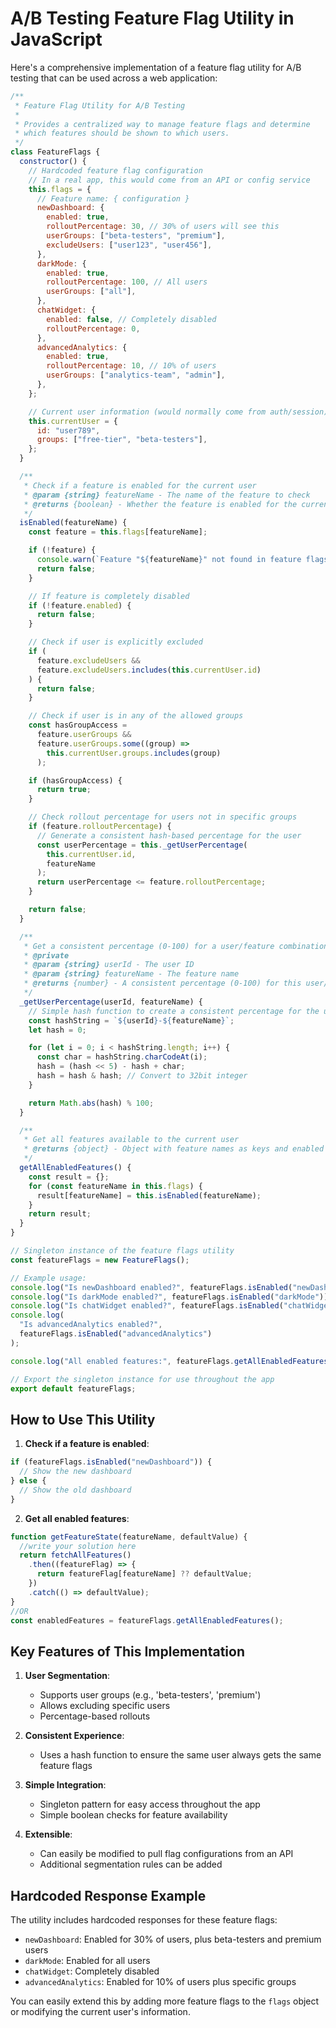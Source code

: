 # A/B Testing Feature Flag Utility in JavaScript

Here's a comprehensive implementation of a feature flag utility for A/B testing that can be used across a web application:

```javascript
/**
 * Feature Flag Utility for A/B Testing
 *
 * Provides a centralized way to manage feature flags and determine
 * which features should be shown to which users.
 */
class FeatureFlags {
  constructor() {
    // Hardcoded feature flag configuration
    // In a real app, this would come from an API or config service
    this.flags = {
      // Feature name: { configuration }
      newDashboard: {
        enabled: true,
        rolloutPercentage: 30, // 30% of users will see this
        userGroups: ["beta-testers", "premium"],
        excludeUsers: ["user123", "user456"],
      },
      darkMode: {
        enabled: true,
        rolloutPercentage: 100, // All users
        userGroups: ["all"],
      },
      chatWidget: {
        enabled: false, // Completely disabled
        rolloutPercentage: 0,
      },
      advancedAnalytics: {
        enabled: true,
        rolloutPercentage: 10, // 10% of users
        userGroups: ["analytics-team", "admin"],
      },
    };

    // Current user information (would normally come from auth/session)
    this.currentUser = {
      id: "user789",
      groups: ["free-tier", "beta-testers"],
    };
  }

  /**
   * Check if a feature is enabled for the current user
   * @param {string} featureName - The name of the feature to check
   * @returns {boolean} - Whether the feature is enabled for the current user
   */
  isEnabled(featureName) {
    const feature = this.flags[featureName];

    if (!feature) {
      console.warn(`Feature "${featureName}" not found in feature flags`);
      return false;
    }

    // If feature is completely disabled
    if (!feature.enabled) {
      return false;
    }

    // Check if user is explicitly excluded
    if (
      feature.excludeUsers &&
      feature.excludeUsers.includes(this.currentUser.id)
    ) {
      return false;
    }

    // Check if user is in any of the allowed groups
    const hasGroupAccess =
      feature.userGroups &&
      feature.userGroups.some((group) =>
        this.currentUser.groups.includes(group)
      );

    if (hasGroupAccess) {
      return true;
    }

    // Check rollout percentage for users not in specific groups
    if (feature.rolloutPercentage) {
      // Generate a consistent hash-based percentage for the user
      const userPercentage = this._getUserPercentage(
        this.currentUser.id,
        featureName
      );
      return userPercentage <= feature.rolloutPercentage;
    }

    return false;
  }

  /**
   * Get a consistent percentage (0-100) for a user/feature combination
   * @private
   * @param {string} userId - The user ID
   * @param {string} featureName - The feature name
   * @returns {number} - A consistent percentage (0-100) for this user/feature
   */
  _getUserPercentage(userId, featureName) {
    // Simple hash function to create a consistent percentage for the user
    const hashString = `${userId}-${featureName}`;
    let hash = 0;

    for (let i = 0; i < hashString.length; i++) {
      const char = hashString.charCodeAt(i);
      hash = (hash << 5) - hash + char;
      hash = hash & hash; // Convert to 32bit integer
    }

    return Math.abs(hash) % 100;
  }

  /**
   * Get all features available to the current user
   * @returns {object} - Object with feature names as keys and enabled status as values
   */
  getAllEnabledFeatures() {
    const result = {};
    for (const featureName in this.flags) {
      result[featureName] = this.isEnabled(featureName);
    }
    return result;
  }
}

// Singleton instance of the feature flags utility
const featureFlags = new FeatureFlags();

// Example usage:
console.log("Is newDashboard enabled?", featureFlags.isEnabled("newDashboard"));
console.log("Is darkMode enabled?", featureFlags.isEnabled("darkMode"));
console.log("Is chatWidget enabled?", featureFlags.isEnabled("chatWidget"));
console.log(
  "Is advancedAnalytics enabled?",
  featureFlags.isEnabled("advancedAnalytics")
);

console.log("All enabled features:", featureFlags.getAllEnabledFeatures());

// Export the singleton instance for use throughout the app
export default featureFlags;
```

## How to Use This Utility

1. **Check if a feature is enabled**:

```javascript
if (featureFlags.isEnabled("newDashboard")) {
  // Show the new dashboard
} else {
  // Show the old dashboard
}
```

2. **Get all enabled features**:

```javascript
function getFeatureState(featureName, defaultValue) {
  //write your solution here
  return fetchAllFeatures()
    .then((featureFlag) => {
      return featureFlag[featureName] ?? defaultValue;
    })
    .catch(() => defaultValue);
}
//OR
const enabledFeatures = featureFlags.getAllEnabledFeatures();
```

## Key Features of This Implementation

1. **User Segmentation**:

   - Supports user groups (e.g., 'beta-testers', 'premium')
   - Allows excluding specific users
   - Percentage-based rollouts

2. **Consistent Experience**:

   - Uses a hash function to ensure the same user always gets the same feature flags

3. **Simple Integration**:

   - Singleton pattern for easy access throughout the app
   - Simple boolean checks for feature availability

4. **Extensible**:
   - Can easily be modified to pull flag configurations from an API
   - Additional segmentation rules can be added

## Hardcoded Response Example

The utility includes hardcoded responses for these feature flags:

- `newDashboard`: Enabled for 30% of users, plus beta-testers and premium users
- `darkMode`: Enabled for all users
- `chatWidget`: Completely disabled
- `advancedAnalytics`: Enabled for 10% of users plus specific groups

You can easily extend this by adding more feature flags to the `flags` object or modifying the current user's information.
